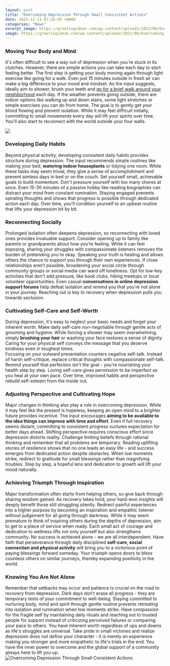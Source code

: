 ```yaml
---
layout: post
title: "Overcoming Depression Through Small Consistent Actions"
date: 2023-12-11 07:26:45 +0000
categories: "News"
excerpt_image: https://greetingideas.com/wp-content/uploads/2021/06/Overcoming-Depression-Quotes-Greeting-Ideas-1-1024x1024.png
image: https://greetingideas.com/wp-content/uploads/2021/06/Overcoming-Depression-Quotes-Greeting-Ideas-1-1024x1024.png
---
```


### Moving Your Body and Mind
It's often difficult to see a way out of depression when you're stuck in its clutches. However, there are simple actions you can take each day to start feeling better. The first step is getting your body moving again through light exercise like going for a walk. Even just 15 minutes outside in fresh air can make a big difference to your mood and mindset. As the input suggests, ideally aim to shower, brush your teeth and [go for a brief walk around your neighborhood](https://store.fi.io.vn/i-am-your-friend-your-partner-your-beauceron-dog-mom-dad-1) each day. 
If the weather prevents going outside, there are indoor options like walking up and down stairs, some light stretches or simple exercises you can do from home. The goal is to gently get your blood flowing and prevent isolation. While it may feel difficult initially, committing to small movements every day will lift your spirits over time. You'll also start to reconnect with the world outside your four walls.

![](https://assets.rebelmouse.io/eyJhbGciOiJIUzI1NiIsInR5cCI6IkpXVCJ9.eyJpbWFnZSI6Imh0dHBzOi8vYXNzZXRzLnJibC5tcy8xMzMxODIyMi9vcmlnaW4uanBnIiwiZXhwaXJlc19hdCI6MTY5MTc4NjYzMX0.aDZjYGqQ1jhl7KSp4rK03aFYXbENa6colT3_vKucm-g/img.jpg?width=980)
### Developing Daily Habits
Beyond physical activity, developing consistent daily habits provides structure during depression. The input recommends simple routines like making your bed, **watering indoor houseplants** or tidying one room. While these tasks may seem trivial, they give a sense of accomplishment and prevent aimless days in bed or on the couch. 
Set yourself small, achievable goals to build momentum. Don't pressure yourself with too many chores at once. Even 15-30 minutes of a passive hobby like reading biographies can distract your mind from constant rumination. Staying engaged prevents spiraling thoughts and shows that progress is possible through dedicated action each day. Over time, you'll condition yourself to an upbeat routine that lifts your depression bit by bit.
### Reconnecting Socially 
Prolonged isolation often deepens depression, so reconnecting with loved ones provides invaluable support. Consider opening up to family like parents or grandparents about how you’re feeling. While it can feel exposing, sharing your struggles with compassionate listeners removes the burden of pretending you're okay. Speaking your truth is healing and allows others the chance to support you through their own experiences.
If close relationships aren’t possible, broadening your social circle through community groups or social media can ward off loneliness. Opt for low-key activities that don't add pressure, like book clubs, hiking meetups or local volunteer opportunities. Even casual **conversations in online depression support forums** help defeat isolation and remind you that you're not alone in your journey. Reaching out is key to recovery when depression pulls you towards seclusion.
### Cultivating Self-Care and Self-Worth 
During depression, it's easy to neglect your basic needs and forget your inherent worth. Make daily self-care non-negotiable through gentle acts of grooming and hygiene. While forcing a shower may seem overwhelming, simply **brushing your hair** or washing your face restores a sense of dignity. Caring for your physical self conveys the message that you deserve kindness even in toughest times.  
Focusing on your outward presentation counters negative self-talk. Instead of harsh self-critique, replace critical thoughts with compassionate self-talk. Remind yourself that perfection isn't the goal - you're nourishing your health step by step. Loving self-care gives permission to be imperfect as you heal at your own pace. Over time, improved habits and perspective rebuild self-esteem from the inside out.
### Adjusting Perspective and Cultivating Hope
Major changes in thinking also play a role in overcoming depression. While it may feel like the present is hopeless, keeping an open mind to a brighter future provides incentive. The input encourages **aiming to be available to the idea things can improve with time and effort**. Even if full recovery seems distant, committing to consistent progress nurtures expectation for better days ahead. 
Shifting perspective requires conscious effort since depression distorts reality. Challenge limiting beliefs through rational thinking and remember that all problems are temporary. Reading uplifting stories of resilience shows that no one leads an easy life - and success emerges from dedicated action despite obstacles. When low moments strike, redirect to gratitude for small blessings rather than magnifying troubles. Step by step, a hopeful lens and dedication to growth will lift your mood naturally.
### Achieving Triumph Through Inspiration  
Major transformation often starts from helping others, so give back through sharing wisdom gained. As recovery takes hold, your hard-won insights will deeply benefit those still struggling silently. Redirect painful experiences into a higher purpose by becoming an inspiration and empathic listener without judgement for all going through darkness. 
While it may seem premature to think of inspiring others during the depths of depression, aim to get to a place of service when ready. Each small act of courage and dedication to wellness lifts not only yourself but also strengthens community. No success is achieved alone - we are all interdependent. Have faith that perseverance through daily disciplined **self-care, social connection and physical activity** will bring you to a victorious point of paying blessings forward someday. Your triumph opens doors to bless countess others on similar journeys, thereby expanding positivity in the world.
### Knowing You Are Not Alone
Remember that setbacks may occur and patience is crucial on the road to recovery from depression. Dark days don't erase all progress - they are temporary tests of your commitment to well-being. Staying committed to nurturing body, mind and spirit through gentle routine prevents retreating into isolation and rumination when low moments strike. 
Have compassion for the fragile self by maintaining daily rituals and reaching out to trusted people for support instead of criticizing perceived failures or comparing your pace to others. You have inherent worth regardless of ups and downs as life's struggles are universal. Take pride in small victories and realize depression does not define your character - it is merely an experience making you stronger and more empathetic to life's trials in the end. You have the inner power to overcome and the global support of a community always here to lift you up.
![Overcoming Depression Through Small Consistent Actions](https://greetingideas.com/wp-content/uploads/2021/06/Overcoming-Depression-Quotes-Greeting-Ideas-1-1024x1024.png)